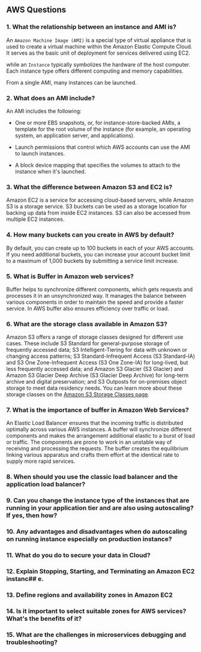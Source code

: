 ## AWS Questions
### 1. What the relationship between an instance and AMI is?

An `Amazon Machine Image (AMI)` is a special type of virtual appliance that is used to create a virtual machine within the Amazon Elastic Compute Cloud. It serves as the basic unit of deployment for services delivered using EC2.

while an `Instance` typically symbolizes the hardware of the host computer. Each instance type offers different computing and memory capabilities. 

From a single AMI, many instances can be launched.

### 2. What does an AMI include?

An AMI includes the following:

- One or more EBS snapshots, or, for instance-store-backed AMIs, a template for the root volume of the instance (for example, an operating system, an application server, and applications).

- Launch permissions that control which AWS accounts can use the AMI to launch instances.

- A block device mapping that specifies the volumes to attach to the instance when it's launched.

### 3. What the difference between Amazon S3 and EC2 is?

Amazon EC2 is a service for accessing cloud-based servers, while Amazon S3 is a storage service.
S3 buckets can be used as a storage location for backing up data from inside EC2 instances. S3 can also be accessed from multiple EC2 instances.

### 4. How many buckets can you create in AWS by default?

By default, you can create up to 100 buckets in each of your AWS accounts. If you need additional buckets, you can increase your account bucket limit to a maximum of 1,000 buckets by submitting a service limit increase.

### 5. What is Buffer in Amazon web services?

Buffer helps to synchronize different components, which gets requests and processes it in an unsynchronized way. It manages the balance between various components in order to maintain the speed and provide a faster service. In AWS buffer also ensures efficiency over traffic or load.

### 6. What are the storage class available in Amazon S3?

Amazon S3 offers a range of storage classes designed for different use cases. These include S3 Standard for general-purpose storage of frequently accessed data; S3 Intelligent-Tiering for data with unknown or changing access patterns; S3 Standard-Infrequent Access (S3 Standard-IA) and S3 One Zone-Infrequent Access (S3 One Zone-IA) for long-lived, but less frequently accessed data; and Amazon S3 Glacier (S3 Glacier) and Amazon S3 Glacier Deep Archive (S3 Glacier Deep Archive) for long-term archive and digital preservation; and S3 Outposts for on-premises object storage to meet data residency needs. You can learn more about these storage classes on the [Amazon S3 Storage Classes page](https://aws.amazon.com/s3/storage-classes/).

### 7. What is the importance of buffer in Amazon Web Services?

An Elastic Load Balancer ensures that the incoming traffic is distributed optimally across various AWS instances. A buffer will synchronize different components and makes the arrangement additional elastic to a burst of load or traffic. The components are prone to work in an unstable way of receiving and processing the requests. The buffer creates the equilibrium linking various apparatus and crafts them effort at the identical rate to supply more rapid services.

### 8. When should you use the classic load balancer and the application load balancer?



### 9. Can you change the instance type of the instances that are running in your application tier and are also using autoscaling? If yes, then how?


### 10. Any advantages and disadvantages when do autoscaling on running instance especially on production instance?
### 11. What do you do to secure your data in Cloud?
### 12. Explain Stopping, Starting, and Terminating an Amazon EC2 instanc## e.
### 13. Define regions and availability zones in Amazon EC2
### 14. Is it important to select suitable zones for AWS services? What's the benefits of it?
### 15. What are the challenges in microservices debugging and troubleshooting?